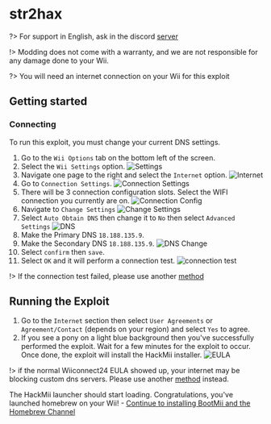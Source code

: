 # str2hax

?> For support in English, ask in the discord [server](https://discord.gg/QvGQqx8Mns)

!> Modding does not come with a warranty, and we are not responsible for any damage done to your Wii.

?> You will need an internet connection on your Wii for this exploit

## Getting started

### Connecting

To run this exploit, you must change your current DNS settings.

1. Go to the ``Wii Options`` tab on the bottom left of the screen.
2. Select the ``Wii Settings`` option.
![Settings](str2hax-images/settings)
3. Navigate one page to the right and select the `Internet` option.
![Internet](str2hax-images/internet)
4. Go to ``Connection Settings``.
![Connection Settings](str2hax-images/connectionsettings)
5. There will be 3 connection configuration slots. Select the WIFI connection you currently are on.
![Connection Config](str2hax-images/connectionconfig)
6. Navigate to ``Change Settings``
![Change Settings](str2hax-images/changesettings)
7. Select ``Auto Obtain DNS`` then change it to `No` then select `Advanced Settings`
![DNS](str2hax-images/dnssettings)
8. Make the Primary DNS ``18.188.135.9``. 
9. Make the Secondary DNS ``18.188.135.9``.
![DNS Change](str2hax-images/customdns)
10. Select `confirm` then `save`.
11. Select `OK` and it will perform a connection test.
![connection test](str2hax-images/connectiontest)
 
!> If the connection test failed, please use another [method](chooseyourexploit)

## Running the Exploit

1. Go to the ``Internet`` section then select ``User Agreements`` or ``Agreement/Contact`` (depends on your region) and select `Yes` to agree.
2. If you see a pony on a light blue background then you've successfully performed the exploit. Wait for a few minutes for the exploit to occur. Once done, the exploit will install the HackMii installer.
![EULA](str2hax-images/eula)

!> if the normal Wiiconnect24 EULA showed up, your internet may be blocking custom dns servers. Please use another [method](chooseyourexploit) instead.

The HackMii launcher should start loading. Congratulations, you've launched homebrew on your Wii!
     - [Continue to installing BootMii and the Homebrew Channel](hackmii-installer)
